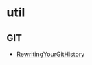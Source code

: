 # util

## GIT

- [RewritingYourGitHistory](https://blog.gitguardian.com/rewriting-git-history-cheatsheet/)
